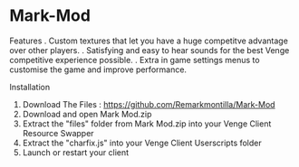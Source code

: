 # Mark-Mod

Features
. Custom textures that let you have a huge competitve advantage over other players.
. Satisfying and easy to hear sounds for the best Venge competitive experience possible.
. Extra in game settings menus to customise the game and improve performance.

Installation

1. Download The Files : https://github.com/Remarkmontilla/Mark-Mod
2. Download and open Mark Mod.zip
3. Extract the "files" folder from Mark Mod.zip into your Venge Client Resource Swapper
4. Extract the "charfix.js" into your Venge Client Userscripts folder
5. Launch or restart your client
